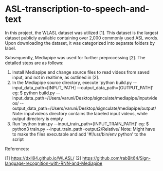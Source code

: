 # ASL-transcription-to-speech-and-text

In this project, the WLASL dataset was utilized [1]. This dataset is the largest dataset publicly available containing over 2,000 commonly used ASL words. Upon downloading the dataset, it was categorized into separate folders by label. 

Subsequently, Mediapipe was used for further preprocessing [2]. The detailed steps are as follows:

1) Install Mediapipe and change source files to read videos from saved input, and not in realtime, as outlined in [2].
2) In the Mediapipe source directory, execute 'python build.py --input_data_path=[INPUT_PATH] --output_data_path=[OUTPUT_PATH]'
eg: $ python build.py --input_data_path=/Users/varuni/Desktop/signculate/mediapipe/inputvideos/ --output_data_path=/Users/varuni/Desktop/signculate/mediapipe/output/
Note: inputvideos directory contains the labeled input videos, while output directory is empty
3) Run 'python train.py --input_train_path=[INPUT_TRAIN_PATH]'
eg: $ python3 train.py --input_train_path=output2/Relative/
Note: Might have to make the files executable and add '#!/usr/bin/env python' to the script



References:

[1] https://dxli94.github.io/WLASL/
[2] https://github.com/rabBit64/Sign-language-recognition-with-RNN-and-Mediapipe
